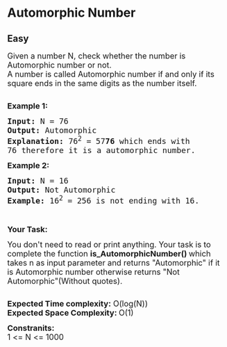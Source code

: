 # Automorphic Number
## Easy
<div class="problem-statement">
                <p></p><p><span style="font-size:18px">Given a number N, check whether the&nbsp;number is Automorphic number or not.<br>
A number is called Automorphic number if and only if its square ends in the same digits as the number itself. </span><br>
&nbsp;</p>

<p><span style="font-size:18px"><strong>Example 1:</strong></span></p>

<pre><span style="font-size:18px"><strong>Input: </strong>N = 76
<strong>Output: </strong>Automorphic
<strong>Explanation: </strong>76<sup>2</sup>&nbsp;= 57<strong>76&nbsp;</strong>which ends with 
76 therefore it is a automorphic number.</span>
</pre>

<p><span style="font-size:18px"><strong>Example 2:</strong></span></p>

<pre><span style="font-size:18px"><strong>Input: </strong>N =<strong> </strong>16
<strong>Output: </strong>Not Automorphic
<strong>Example: </strong>16<sup>2</sup>&nbsp;= 256 is not ending with 16.</span>
</pre>

<p>&nbsp;</p>

<p><span style="font-size:18px"><strong>Your Task:</strong></span></p>

<p><span style="font-size:18px">You don't need to read or print anything. Your task is to complete the function&nbsp;<strong>is_AutomorphicNumber()&nbsp;</strong>which takes n as input parameter and returns "Automorphic" if it is&nbsp;Automorphic number otherwise returns "Not Automorphic"(Without quotes).</span><br>
&nbsp;</p>

<p><span style="font-size:18px"><strong>Expected Time complexity:</strong>&nbsp;O(log(N))<br>
<strong>Expected Space Complexity:&nbsp;</strong>O(1)</span></p>

<p><span style="font-size:18px"><strong>Constranits:</strong></span><br>
<span style="font-size:18px">1 &lt;= N &lt;= 1000</span></p>
 <p></p>
            </div>